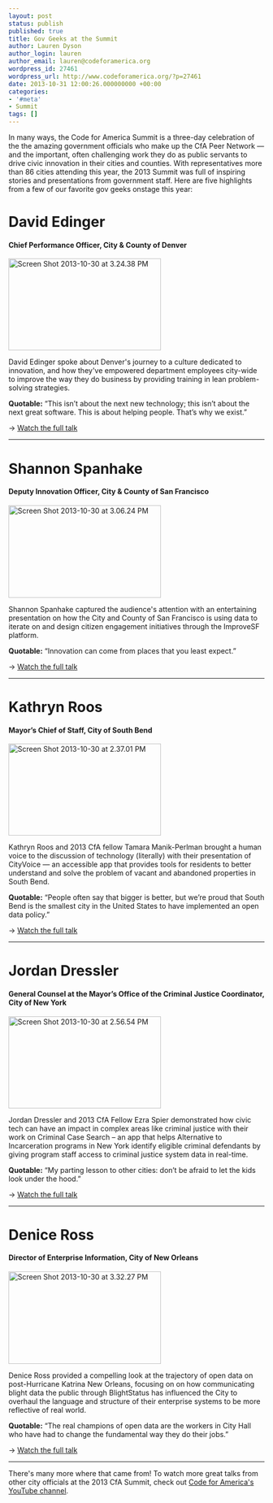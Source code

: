 ```yaml
---
layout: post
status: publish
published: true
title: Gov Geeks at the Summit
author: Lauren Dyson
author_login: lauren
author_email: lauren@codeforamerica.org
wordpress_id: 27461
wordpress_url: http://www.codeforamerica.org/?p=27461
date: 2013-10-31 12:00:26.000000000 +00:00
categories:
- '#meta'
- Summit
tags: []
---
```

In many ways, the Code for America Summit is a three-day celebration of the the amazing government officials who make up the CfA Peer Network — and the important, often challenging work they do as public servants to drive civic innovation in their cities and counties. With representatives more than 86 cities attending this year, the 2013 Summit was full of inspiring stories and presentations from government staff. Here are five highlights from a few of our favorite gov geeks onstage this year:
<h1>David Edinger</h1>
<h4>Chief Performance Officer, City &amp; County of Denver</h4>
<a href="http://www.youtube.com/watch?v=94PuzBgQFaQ"><img class="size-medium wp-image-27465" alt="Screen Shot 2013-10-30 at 3.24.38 PM" src="http://www.codeforamerica.org/wp-content/uploads/2013/10/Screen-Shot-2013-10-30-at-3.24.38-PM-300x181.png" width="300" height="181" /></a>

David Edinger spoke about Denver's journey to a culture dedicated to innovation, and how they've empowered department employees city-wide to improve the way they do business by providing training in lean problem-solving strategies.

<strong>Quotable:</strong> “This isn’t about the next new technology; this isn’t about the next great software. This is about helping people. That’s why we exist.”

→ <a href="http://www.youtube.com/watch?v=94PuzBgQFaQ">Watch the full talk</a>

<hr />

<h1>Shannon Spanhake</h1>
<h4>Deputy Innovation Officer, City &amp; County of San Francisco</h4>
<a href="http://www.youtube.com/watch?v=-KN7OCFdcUU"><img class="size-medium wp-image-27464" alt="Screen Shot 2013-10-30 at 3.06.24 PM" src="http://www.codeforamerica.org/wp-content/uploads/2013/10/Screen-Shot-2013-10-30-at-3.06.24-PM-300x182.png" width="300" height="182" /></a>

Shannon Spanhake captured the audience's attention with an entertaining presentation on how the City and County of San Francisco is using data to iterate on and design citizen engagement initiatives through the ImproveSF platform.

<strong>Quotable:</strong> “Innovation can come from places that you least expect.”

→ <a href="http://www.youtube.com/watch?v=-KN7OCFdcUU">Watch the full talk</a>

<hr />

<h1>Kathryn Roos</h1>
<h4>Mayor’s Chief of Staff, City of South Bend</h4>
<a href="http://www.youtube.com/watch?v=FV16zvHJcRY"><img class="size-medium wp-image-27462" alt="Screen Shot 2013-10-30 at 2.37.01 PM" src="http://www.codeforamerica.org/wp-content/uploads/2013/10/Screen-Shot-2013-10-30-at-2.37.01-PM-300x181.png" width="300" height="181" /></a>

Kathryn Roos and 2013 CfA fellow Tamara Manik-Perlman brought a human voice to the discussion of technology (literally) with their presentation of CityVoice — an accessible app that provides tools for residents to better understand and solve the problem of vacant and abandoned properties in South Bend.

<strong>Quotable:</strong> “People often say that bigger is better, but we’re proud that South Bend is the smallest city in the United States to have implemented an open data policy.”

→ <a href="http://www.youtube.com/watch?v=FV16zvHJcRY">Watch the full talk</a>

<hr />

<h1>Jordan Dressler</h1>
<h4>General Counsel at the Mayor’s Office of the Criminal Justice Coordinator, City of New York</h4>
<a href="http://www.youtube.com/watch?v=pf0mrrukq28"><img class="size-medium wp-image-27463" alt="Screen Shot 2013-10-30 at 2.56.54 PM" src="http://www.codeforamerica.org/wp-content/uploads/2013/10/Screen-Shot-2013-10-30-at-2.56.54-PM-300x181.png" width="300" height="181" /></a>

Jordan Dressler and 2013 CfA Fellow Ezra Spier demonstrated how civic tech can have an impact in complex areas like criminal justice with their work on Criminal Case Search – an app that helps Alternative to Incarceration programs in New York identify eligible criminal defendants by giving program staff access to criminal justice system data in real-time.

<strong>Quotable:</strong> “My parting lesson to other cities: don’t be afraid to let the kids look under the hood.”

→ <a href="http://www.youtube.com/watch?v=pf0mrrukq28">Watch the full talk</a>

<hr />

<h1>Denice Ross</h1>
<h4>Director of Enterprise Information, City of New Orleans</h4>
<a href="http://www.youtube.com/watch?v=vfmnn1xygjw"><img class="size-medium wp-image-27466" alt="Screen Shot 2013-10-30 at 3.32.27 PM" src="http://www.codeforamerica.org/wp-content/uploads/2013/10/Screen-Shot-2013-10-30-at-3.32.27-PM-300x182.png" width="300" height="182" /></a>

Denice Ross provided a compelling look at the trajectory of open data on post-Hurricane Katrina New Orleans, focusing on on how communicating blight data the public through BlightStatus has influenced the City to overhaul the language and structure of their enterprise systems to be more reflective of real world.

<strong>Quotable:</strong> “The real champions of open data are the workers in City Hall who have had to change the fundamental way they do their jobs.”

→ <a href="http://www.youtube.com/watch?v=vfmnn1xygjw">Watch the full talk</a>

<hr />

There's many more where that came from! To watch more great talks from other city officials at the 2013 CfA Summit, check out <a href="http://www.youtube.com/playlist?list=PL65XgbSILalV-wInUiERrhjweMlJkukMd">Code for America's YouTube channel</a>.
